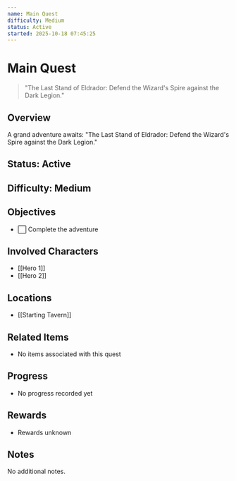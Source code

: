 ```yaml
---
name: Main Quest
difficulty: Medium
status: Active
started: 2025-10-18 07:45:25
---
```


# Main Quest

> "The Last Stand of Eldrador: Defend the Wizard's Spire against the Dark Legion."

## Overview
A grand adventure awaits: "The Last Stand of Eldrador: Defend the Wizard's Spire against the Dark Legion."

## Status: Active

## Difficulty: Medium

## Objectives
- ⬜ Complete the adventure

## Involved Characters
- [[Hero 1]]
- [[Hero 2]]

## Locations
- [[Starting Tavern]]

## Related Items
- No items associated with this quest

## Progress
- No progress recorded yet

## Rewards
- Rewards unknown

## Notes
No additional notes.